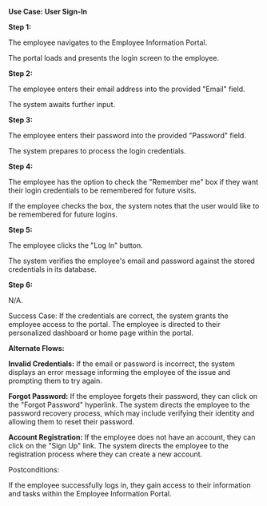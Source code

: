 **Use Case: User Sign-In**

**Step 1:**

The employee navigates to the Employee Information Portal.

The portal loads and presents the login screen to the employee.

**Step 2:**

The employee enters their email address into the provided \"Email\"
field.

The system awaits further input.

**Step 3:**

The employee enters their password into the provided \"Password\" field.

The system prepares to process the login credentials.

**Step 4:**

The employee has the option to check the \"Remember me\" box if they
want their login credentials to be remembered for future visits.

If the employee checks the box, the system notes that the user would
like to be remembered for future logins.

**Step 5:**

The employee clicks the \"Log In\" button.

The system verifies the employee\'s email and password against the
stored credentials in its database.

**Step 6:**

N/A.

Success Case: If the credentials are correct, the system grants the
employee access to the portal. The employee is directed to their
personalized dashboard or home page within the portal.

**Alternate Flows:**

**Invalid Credentials:** If the email or password is incorrect, the
system displays an error message informing the employee of the issue and
prompting them to try again.

**Forgot Password:** If the employee forgets their password, they can
click on the \"Forgot Password\" hyperlink. The system directs the
employee to the password recovery process, which may include verifying
their identity and allowing them to reset their password.

**Account Registration:** If the employee does not have an account, they
can click on the \"Sign Up\" link. The system directs the employee to
the registration process where they can create a new account.

Postconditions:

If the employee successfully logs in, they gain access to their
information and tasks within the Employee Information Portal.
